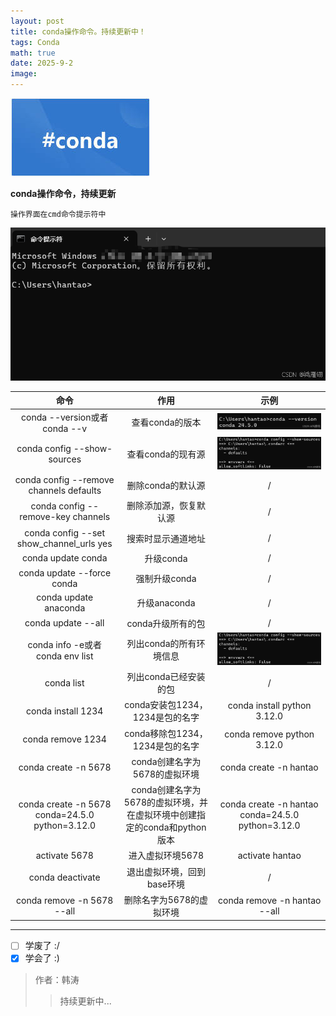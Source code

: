 ```yaml
---
layout: post
title: conda操作命令。持续更新中！
tags: Conda
math: true
date: 2025-9-2
image:
---
```

![conda](https://github.com/ht894419944/ht894419944.github.io/raw/master/_posts/image/2025-8-20-Conda/Conda.jpg)

**conda操作命令，持续更新**

```
操作界面在cmd命令提示符中
```

![cmd](https://github.com/ht894419944/ht894419944.github.io/raw/master/_posts/image/2025-9-2-Conda/1.png)

|                      命令                      |                                   作用                                   |                                                    示例                                                    |
| :---------------------------------------------: | :----------------------------------------------------------------------: | :---------------------------------------------------------------------------------------------------------: |
|          conda --version或者conda --v          |                             查看conda的版本                             | ![version](https://github.com/ht894419944/ht894419944.github.io/raw/master/_posts/image/2025-9-2-Conda/2.png) |
|           conda config --show-sources           |                            查看conda的现有源                            | ![source](https://github.com/ht894419944/ht894419944.github.io/raw/master/_posts/image/2025-9-2-Conda/3.png) |
|     conda config --remove channels defaults     |                            删除conda的默认源                            |                                                      /                                                      |
|       conda config --remove-key channels       |                          删除添加源，恢复默认源                          |                                                      /                                                      |
|    conda config --set show_channel_urls yes    |                            搜索时显示通道地址                            |                                                      /                                                      |
|               conda update conda               |                                升级conda                                |                                                      /                                                      |
|           conda update --force conda           |                              强制升级conda                              |                                                      /                                                      |
|              conda update anaconda              |                               升级anaconda                               |                                                      /                                                      |
|               conda update --all               |                            conda升级所有的包                            |                                                      /                                                      |
|         conda info -e或者conda env list         |                         列出conda的所有环境信息                         |   ![env](https://github.com/ht894419944/ht894419944.github.io/raw/master/_posts/image/2025-9-2-Conda/4.png)   |
|                   conda list                   |                          列出conda已经安装的包                          |                                                      /                                                      |
|               conda install 1234               |                     conda安装包1234，1234是包的名字                     |                                         conda install python 3.12.0                                         |
|                conda remove 1234                |                     conda移除包1234，1234是包的名字                     |                                         conda remove python 3.12.0                                         |
|              conda create -n 5678              |                      conda创建名字为5678的虚拟环境                      |                                           conda create -n hantao                                           |
| conda create -n 5678 conda=24.5.0 python=3.12.0 | conda创建名字为5678的虚拟环境，并在虚拟环境中创建指定的conda和python版本 |                              conda create -n hantao conda=24.5.0 python=3.12.0                              |
|                  activate 5678                  |                             进入虚拟环境5678                             |                                               activate hantao                                               |
|                conda deactivate                |                        退出虚拟环境，回到base环境                        |                                                      /                                                      |
|           conda remove -n 5678 --all           |                         删除名字为5678的虚拟环境                         |                                        conda remove -n hantao --all                                        |

---

- [ ] 学废了 :/
- [X] 学会了 :)

> 作者：韩涛
>
>> 持续更新中...
>>
